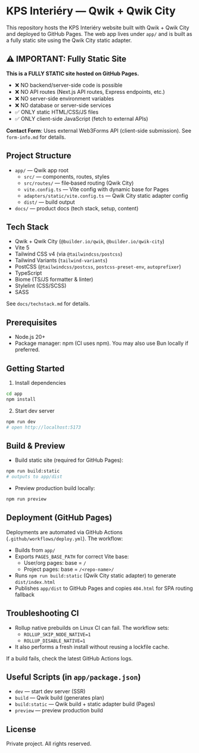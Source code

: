 # KPS Interiéry — Qwik + Qwik City

This repository hosts the KPS Interiéry website built with Qwik + Qwik City and deployed to GitHub Pages. The web app lives under `app/` and is built as a fully static site using the Qwik City static adapter.

## ⚠️ IMPORTANT: Fully Static Site

**This is a FULLY STATIC site hosted on GitHub Pages.**

- ❌ NO backend/server-side code is possible
- ❌ NO API routes (Next.js API routes, Express endpoints, etc.)
- ❌ NO server-side environment variables
- ❌ NO database or server-side services
- ✅ ONLY static HTML/CSS/JS files
- ✅ ONLY client-side JavaScript (fetch to external APIs)

**Contact Form**: Uses external Web3Forms API (client-side submission). See `form-info.md` for details.

## Project Structure

- `app/` — Qwik app root
  - `src/` — components, routes, styles
  - `src/routes/` — file‑based routing (Qwik City)
  - `vite.config.ts` — Vite config with dynamic base for Pages
  - `adapters/static/vite.config.ts` — Qwik City static adapter config
  - `dist/` — build output
- `docs/` — product docs (tech stack, setup, content)

## Tech Stack

- Qwik + Qwik City (`@builder.io/qwik`, `@builder.io/qwik-city`)
- Vite 5
- Tailwind CSS v4 (via `@tailwindcss/postcss`)
- Tailwind Variants (`tailwind-variants`)
- PostCSS (`@tailwindcss/postcss`, `postcss-preset-env`, `autoprefixer`)
- TypeScript
- Biome (TS/JS formatter & linter)
- Stylelint (CSS/SCSS)
- SASS

See `docs/techstack.md` for details.

## Prerequisites

- Node.js 20+
- Package manager: npm (CI uses npm). You may also use Bun locally if preferred.

## Getting Started

1) Install dependencies

```sh
cd app
npm install
```

2) Start dev server

```sh
npm run dev
# open http://localhost:5173
```

## Build & Preview

- Build static site (required for GitHub Pages):

```sh
npm run build:static
# outputs to app/dist
```

- Preview production build locally:

```sh
npm run preview
```

## Deployment (GitHub Pages)

Deployments are automated via GitHub Actions (`.github/workflows/deploy.yml`). The workflow:

- Builds from `app/`
- Exports `PAGES_BASE_PATH` for correct Vite base:
  - User/org pages: base = `/`
  - Project pages: base = `/<repo-name>/`
- Runs `npm run build:static` (Qwik City static adapter) to generate `dist/index.html`
- Publishes `app/dist` to GitHub Pages and copies `404.html` for SPA routing fallback

## Troubleshooting CI

- Rollup native prebuilds on Linux CI can fail. The workflow sets:
  - `ROLLUP_SKIP_NODE_NATIVE=1`
  - `ROLLUP_DISABLE_NATIVE=1`
- It also performs a fresh install without reusing a lockfile cache.

If a build fails, check the latest GitHub Actions logs.

## Useful Scripts (in `app/package.json`)

- `dev` — start dev server (SSR)
- `build` — Qwik build (generates plan)
- `build:static` — Qwik build + static adapter build (Pages)
- `preview` — preview production build

## License

Private project. All rights reserved.
